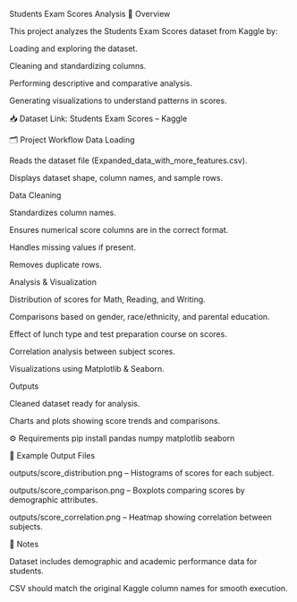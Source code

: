Students Exam Scores Analysis
📌 Overview

This project analyzes the Students Exam Scores dataset from Kaggle by:

Loading and exploring the dataset.

Cleaning and standardizing columns.

Performing descriptive and comparative analysis.

Generating visualizations to understand patterns in scores.

📥 Dataset Link: Students Exam Scores – Kaggle

🗂 Project Workflow
Data Loading

Reads the dataset file (Expanded_data_with_more_features.csv).

Displays dataset shape, column names, and sample rows.

Data Cleaning

Standardizes column names.

Ensures numerical score columns are in the correct format.

Handles missing values if present.

Removes duplicate rows.

Analysis & Visualization

Distribution of scores for Math, Reading, and Writing.

Comparisons based on gender, race/ethnicity, and parental education.

Effect of lunch type and test preparation course on scores.

Correlation analysis between subject scores.

Visualizations using Matplotlib & Seaborn.

Outputs

Cleaned dataset ready for analysis.

Charts and plots showing score trends and comparisons.

⚙️ Requirements
pip install pandas numpy matplotlib seaborn

📁 Example Output Files

outputs/score_distribution.png – Histograms of scores for each subject.

outputs/score_comparison.png – Boxplots comparing scores by demographic attributes.

outputs/score_correlation.png – Heatmap showing correlation between subjects.

📌 Notes

Dataset includes demographic and academic performance data for students.

CSV should match the original Kaggle column names for smooth execution.

